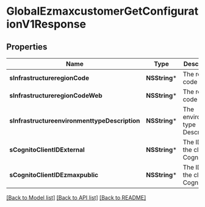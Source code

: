 # GlobalEzmaxcustomerGetConfigurationV1Response

## Properties
Name | Type | Description | Notes
------------ | ------------- | ------------- | -------------
**sInfrastructureregionCode** | **NSString*** | The region code | 
**sInfrastructureregionCodeWeb** | **NSString*** | The region code | 
**sInfrastructureenvironmenttypeDescription** | **NSString*** | The environment type Description | 
**sCognitoClientIDExternal** | **NSString*** | The ID of the client in Cognito | [optional] 
**sCognitoClientIDEzmaxpublic** | **NSString*** | The ID of the client in Cognito | 

[[Back to Model list]](../README.md#documentation-for-models) [[Back to API list]](../README.md#documentation-for-api-endpoints) [[Back to README]](../README.md)


